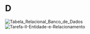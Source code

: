 # D

![Tabela_Relacional_Banco_de_Dados](https://github.com/user-attachments/assets/bf7471bd-6ccd-46dd-9d93-5e9466f70898)
![Tarefa-II-Entidade-e-Relacionamento](https://github.com/user-attachments/assets/66381b9f-1660-4b60-9aab-424fed2539b3)

